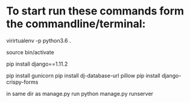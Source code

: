 # To start run these commands form the commandline/terminal:

virirtualenv -p python3.6 .

source bin/activate

pip install django==1.11.2


pip install gunicorn
pip install dj-database-url pillow
pip install django-crispy-forms

in same dir as manage.py run
python manage.py runserver



